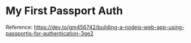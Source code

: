 My First Passport Auth
=====

Reference: https://dev.to/gm456742/building-a-nodejs-web-app-using-passportjs-for-authentication-3ge2

